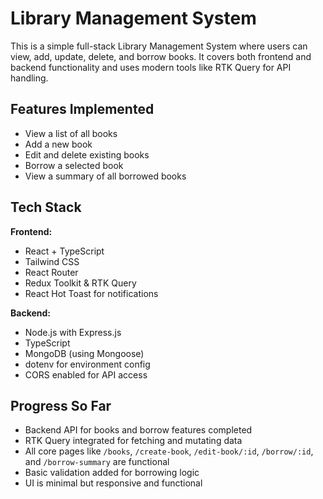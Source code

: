# Library Management System

This is a simple full-stack Library Management System where users can view, add, update, delete, and borrow books. It covers both frontend and backend functionality and uses modern tools like RTK Query for API handling.

## Features Implemented

- View a list of all books
- Add a new book
- Edit and delete existing books
- Borrow a selected book
- View a summary of all borrowed books

## Tech Stack

**Frontend:**

- React + TypeScript
- Tailwind CSS
- React Router
- Redux Toolkit & RTK Query
- React Hot Toast for notifications

**Backend:**

- Node.js with Express.js
- TypeScript
- MongoDB (using Mongoose)
- dotenv for environment config
- CORS enabled for API access

## Progress So Far

- Backend API for books and borrow features completed
- RTK Query integrated for fetching and mutating data
- All core pages like `/books`, `/create-book`, `/edit-book/:id`, `/borrow/:id`, and `/borrow-summary` are functional
- Basic validation added for borrowing logic
- UI is minimal but responsive and functional
